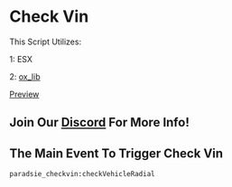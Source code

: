# Check Vin

This Script Utilizes:


1: ESX


2: [ox_lib](https://github.com/overextended/ox_lib)

[Preview](https://youtu.be/02hYYR3CVZw)

## Join Our [Discord](https://discord.gg/xhdtB2JvbT) For More Info!

## The Main Event To Trigger Check Vin

```
paradsie_checkvin:checkVehicleRadial
```
